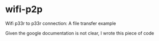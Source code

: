 # wifi-p2p
Wifi p33r to p33r connection: A file transfer example


Given the google documentation is not clear, I wrote this piece of code 
